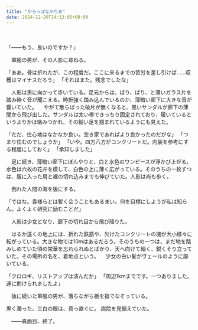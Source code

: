 ```yaml
---
title: "からっぽなかりあ"
date: 2024-12-20T14:13:05+09:00
---
```

　


「――もう、良いのですか？」


　軍服の男が、その人影に尋ねる。


「ああ。骨は折れたが、この程度だ。ここに来るまでの苦労を差し引けば……収穫はマイナスだろう」
「それはまた。残念でしたな」


　人影は男に向かって歩いている。足元からは、ぱり、ぱり、と薄いガラス片を踏み砕く音が聞こえる。時折強く踏み込んでいるのか、薄暗い廊下に大きな音が響いていた。
　やがて散らばった破片が無くなると、黒いサンダルが廊下の薄闇から飛び出した。サンダルは太い帯できっちり固定されており、履いているというよりかは絡みつかれ、その細い足を掴まれているようにも見えた。


「ただ、住心地はなかなか良い。空き家であればより良かったのだがな」
「つまり住むのでしょうか」
「いや。四方八方がコンクリートだ。内装を参考にする程度にしておく」
「承知しました」


　足に続き、薄暗い廊下にぼんやりと、白と水色のワンピースが浮かび上がる。水色は六枚の花弁を模して、白色の上に薄く広がっている。そのうちの一枚ずつは、服に入った肩と裾の切れ込みまでも伸びていた。人影は尚も歩く。

　倒れた人間の海を後にする。


「ではな。貴様らとは暫く会うこともあるまい。何を目標にしようが私は知らん。よくよく研究に励むことだ」


　人影は少女となり、廊下の切れ目から飛び降りた。

　はるか遠くの地上には、折れた鉄筋や、欠けたコンクリートの塊が大小様々に転がっている。大きな物では10mはあるだろう。そのうちの一つは、まだ地を踏みしめていた頃の栄華を忘れられぬとばかり、天へ向けて細く、鋭くそり立っていた。その場所の名を、着地点という。
　少女の白い髪がヴェールのように靡いている。


「クロロギ、リストアップは済んだか」
「周辺1kmまでです。一つありました。運に助けられましたよ」


　後に続いた軍服の男が、落ちながら板を指でなぞっている。











黒く濁った、三白の眼は、真っ直ぐに。
病院を見据えていた。



　――真面目、終了。
